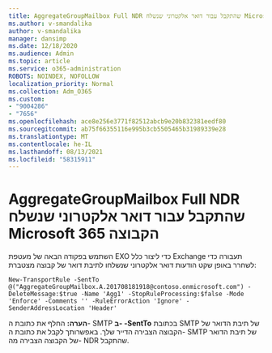 ```yaml
---
title: AggregateGroupMailbox Full NDR שהתקבל עבור דואר אלקטרוני שנשלח Microsoft 365 הקבוצה
ms.author: v-smandalika
author: v-smandalika
manager: dansimp
ms.date: 12/18/2020
ms.audience: Admin
ms.topic: article
ms.service: o365-administration
ROBOTS: NOINDEX, NOFOLLOW
localization_priority: Normal
ms.collection: Adm_O365
ms.custom:
- "9004286"
- "7656"
ms.openlocfilehash: ace8e256e3771f82512abcb9e20b832381eedf80
ms.sourcegitcommit: ab75f66355116e995b3cb5505465b31989339e28
ms.translationtype: MT
ms.contentlocale: he-IL
ms.lasthandoff: 08/13/2021
ms.locfileid: "58315911"
---
```

# <a name="aggregategroupmailbox-full-ndr-received-for-email-sent-to-microsoft-365-group"></a>AggregateGroupMailbox Full NDR שהתקבל עבור דואר אלקטרוני שנשלח Microsoft 365 הקבוצה

השתמש בפקודה הבאה של מעטפת EXO כדי ליצור כלל Exchange תעבורה כדי לשחרר באופן שקט הודעות דואר אלקטרוני שנשלחו לתיבת דואר של קבוצה מצטברת:

`New-TransportRule -SentTo @("AggregateGroupMailbox.A.201708181918@contoso.onmicrosoft.com") -DeleteMessage:$true -Name 'Agg1' -StopRuleProcessing:$false -Mode 'Enforce' -Comments '' -RuleErrorAction 'Ignore' -SenderAddressLocation 'Header'`

**הערה:** החלף את כתובת ה- SMTP **ב- -SentTo** בכתובת SMTP של תיבת הדואר של הקבוצה הצבירה הדייר שלך. באפשרותך לקבל את כתובת ה- SMTP של תיבת הדואר של הקבוצה הצבירה מה- NDR שהתקבל.



